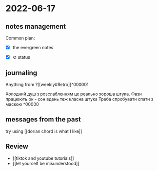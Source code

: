 # 2022-06-17

## notes management

Common plan:
- [x] the evergreen notes 
- [x] ⚙️ status



## journaling 

Anything from ?[[weekly#Retro]]^000001


Холодний душ з розслабленням це реально хороша штука.
Фази працюють ок - сон вдень теж класна штука
Треба спробувати спати з маскою
^00000



## messages from the past
try using [[dorian chord is what I like]]
## Review
- [[tiktok and youtube tutorials]]
- [[let yourself be misunderstood]]